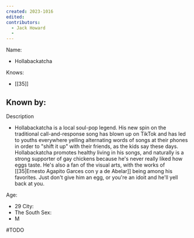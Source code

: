 ```yaml
---
created: 2023-1016
edited:
contributors:
  - Jack Howard
  - 
---
```


Name:
- Hollabackatcha

Knows:
- [[35]]

Known by:
- 

Description
- Hollabackatcha is a local soul-pop legend. His new spin on the traditional call-and-response song has blown up on TikTok and has led to youths everywhere yelling alternating words of songs at their phones in order to "shift it up" with their friends, as the kids say these days. Hollabackatcha promotes healthy living in his songs, and naturally is a strong supporter of gay chickens because he's never really liked how eggs taste. He's also a fan of the visual arts, with the works of [[35|Ernesto Agapito Garces con y a de Abelar]] being among his favorites. Just don't give him an egg, or you're an idoit and he'll yell back at you.

Age:
- 29
City:
- The South
Sex:
- M

#TODO